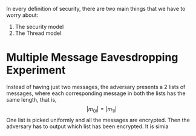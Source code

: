 In every definition of security, there are two main things that we have to worry about:
1. The security model
2. The Thread model
# Multiple Message Eavesdropping Experiment
Instead of having just two messages, the adversary presents a 2 lists of messages, where each corresponding message in both the lists has the same length, that is,
$$|m_{0i}|=|m_{1i}|$$
One list is picked uniformly and all the messages are encrypted. Then the adversary has to output which list has been encrypted. It is simia